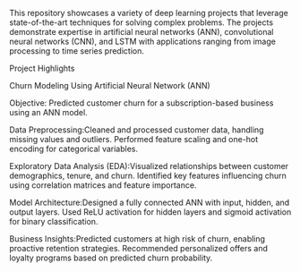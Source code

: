 This repository showcases a variety of deep learning projects that leverage state-of-the-art techniques for solving complex problems. The projects demonstrate expertise in artificial neural networks (ANN), convolutional neural networks (CNN), and LSTM with applications ranging from image processing to time series prediction.

Project Highlights

Churn Modeling Using Artificial Neural Network (ANN)

Objective: Predicted customer churn for a subscription-based business using an ANN model.

Data Preprocessing:Cleaned and processed customer data, handling missing values and outliers.
Performed feature scaling and one-hot encoding for categorical variables.

Exploratory Data Analysis (EDA):Visualized relationships between customer demographics, tenure, and churn.
Identified key features influencing churn using correlation matrices and feature importance.

Model Architecture:Designed a fully connected ANN with input, hidden, and output layers.
Used ReLU activation for hidden layers and sigmoid activation for binary classification.

Business Insights:Predicted customers at high risk of churn, enabling proactive retention strategies.
Recommended personalized offers and loyalty programs based on predicted churn probability.
